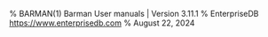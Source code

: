 % BARMAN(1) Barman User manuals | Version 3.11.1
% EnterpriseDB <https://www.enterprisedb.com>
% August 22, 2024
